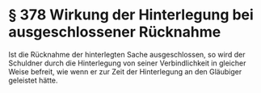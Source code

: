 # § 378 Wirkung der Hinterlegung bei ausgeschlossener Rücknahme
Ist die Rücknahme der hinterlegten Sache ausgeschlossen, so wird der Schuldner durch die Hinterlegung von seiner Verbindlichkeit in gleicher Weise befreit, wie wenn er zur Zeit der Hinterlegung an den Gläubiger geleistet hätte.